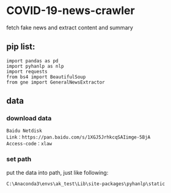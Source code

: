# COVID-19-news-crawler
fetch fake news and extract content and summary

## pip list:

```
import pandas as pd
import pyhanlp as nlp
import requests
from bs4 import BeautifulSoup
from gne import GeneralNewsExtractor
```
## data

### download data
```
Baidu Netdisk
Link：https://pan.baidu.com/s/1XGJ5JrhkcqSAIimge-5BjA 
Access-code：xlaw
```
### set path

put the data into path, just like following:
```
C:\Anaconda3\envs\ak_test\Lib\site-packages\pyhanlp\static
```
